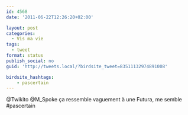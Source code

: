```yaml
---
id: 4568
date: '2011-06-22T12:26:20+02:00'

layout: post
categories:
  - Vis ma vie
tags:
  - tweet
format: status
publish_social: no
guid: 'http://tweets.local/?birdsite_tweet=83511132974891008'

birdsite_hashtags:
    - pascertain
---
```


@Twikito @M\_Spoke ça ressemble vaguement à une Futura, me semble #pascertain